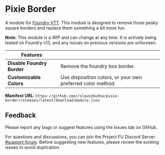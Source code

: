 # Pixie Border

A module for [Foundry VTT](https://foundryvtt.com/). This module is designed to remove those pesky square borders and replace them something a bit more fun.

**Note:** This module is a WIP and can change at any time. It is actively being tested on Foundry v13, and any issues on previous versions are unforseen.

| Features               |                                                                                                                                                          |
|------------------------|------------------------------------------------------------------------------------------------------------------------------------------------------------------------------|
| **Disable Foundry Border** | Remove the foundry box border. |
| **Customizable Colors** | Use disposition colors, or your own preferred color method. |

**Manifest URL:** `https://github.com//slave2midna/pixie-border/releases/latest/download/module.json`

## Feedback

Please report any bugs or suggest features using the Issues tab on GitHub.

For questions and discussions, you can join the Project FU Discord Server [#support forum](https://discord.com/channels/1194506991754805278/1220562380568789063 "‌"). Before suggesting new features, please review the existing issues to avoid duplication.

